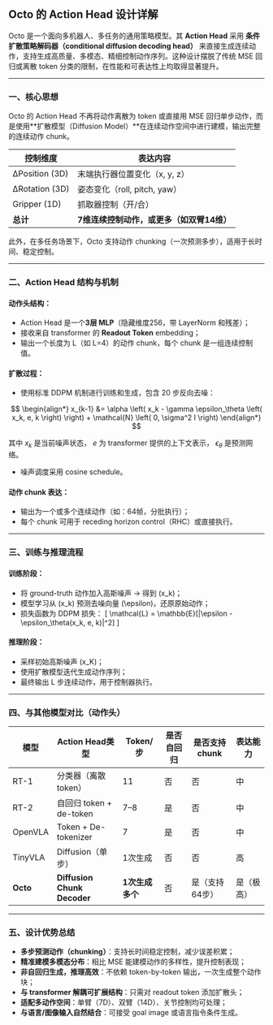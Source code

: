 

## Octo 的 Action Head 设计详解

Octo 是一个面向多机器人、多任务的通用策略模型。其 **Action Head** 采用 **条件扩散策略解码器（conditional diffusion decoding head）** 来直接生成连续动作，支持生成高质量、多模态、精细控制动作序列。这种设计摆脱了传统 MSE 回归或离散 token 分类的限制，在性能和可表达性上均取得显著提升。

---

### 一、核心思想

Octo 的 Action Head 不再将动作离散为 token 或直接用 MSE 回归单步动作，而是使用**扩散模型（Diffusion Model）**在连续动作空间中进行建模，输出完整的连续动作 chunk。

| 控制维度       | 表达内容                                    |
|----------------|---------------------------------------------|
| ΔPosition (3D) | 末端执行器位置变化（x, y, z）                |
| ΔRotation (3D) | 姿态变化（roll, pitch, yaw）                 |
| Gripper (1D)   | 抓取器控制（开/合）                          |
| **总计**        | **7维连续控制动作，或更多（如双臂14维）**     |

此外，在多任务场景下，Octo 支持动作 chunking（一次预测多步），适用于长时间、稳定控制。

---

### 二、Action Head 结构与机制

#### 动作头结构：

- Action Head 是一个**3层 MLP**（隐藏维度256，带 LayerNorm 和残差）；
- 接收来自 transformer 的 **Readout Token** embedding；
- 输出一个长度为 L（如 L=4）的动作 chunk，每个 chunk 是一组连续控制值。

#### 扩散过程：

- 使用标准 DDPM 机制进行训练和生成，包含 20 步反向去噪：

$$
\begin{align*}
x_{k-1} &= \alpha \left( x_k - \gamma \epsilon_\theta \left( x_k, e, k \right) \right) + \mathcal{N} \left( 0, \sigma^2 I \right)
\end{align*}
$$

其中 $x_k$ 是当前噪声状态， $e$ 为 transformer 提供的上下文表示， $\epsilon_\theta$ 是预测网络。

- 噪声调度采用 cosine schedule。




#### 动作 chunk 表达：

- 输出为一个或多个连续动作（如：64帧，分批执行）；
- 每个 chunk 可用于 receding horizon control（RHC）或直接执行。

---

### 三、训练与推理流程

#### 训练阶段：
- 将 ground-truth 动作加入高斯噪声 → 得到 \(x_k\)；
- 模型学习从 \(x_k\) 预测去噪向量 \(\epsilon\)，还原原始动作；
- 损失函数为 DDPM 损失：
  \[
  \mathcal{L} = \mathbb{E}[\|\epsilon - \epsilon_\theta(x_k, e, k)\|^2]
  \]

#### 推理阶段：
- 采样初始高斯噪声 \(x_K\)；
- 使用扩散模型迭代生成动作序列；
- 最终输出 L 步连续动作，用于控制器执行。

---

### 四、与其他模型对比（动作头）

| 模型         | Action Head类型         | Token/步 | 是否自回归 | 是否支持 chunk | 表达能力 |
|--------------|--------------------------|----------|--------------|------------------|-----------|
| RT-1         | 分类器（离散 token）      | 11       | 否           | 否               | 中         |
| RT-2         | 自回归 token + de-token  | 7–8      | 是           | 否               | 中         |
| OpenVLA      | Token + De-tokenizer     | 7        | 是           | 否               | 中         |
| TinyVLA      | Diffusion（单步）        | 1次生成  | 否           | 否               | 高         |
| **Octo**     | **Diffusion Chunk Decoder** | **1次生成多个** | 否        | 是（支持64步）     | 是（极高） |

---

### 五、设计优势总结

- **多步预测动作（chunking）**：支持长时间稳定控制，减少误差积累；
- **精准建模多模态分布**：相比 MSE 能建模动作的多样性，提升控制表现；
- **非自回归生成，推理高效**：不依赖 token-by-token 输出，一次生成整个动作块；
- **与 transformer 解耦可扩展结构**：只需对 readout token 添加扩散头；
- **适配多动作空间**：单臂（7D）、双臂（14D）、关节控制均可处理；
- **与语言/图像输入自然结合**：可接受 goal image 或语言指令条件生成。

